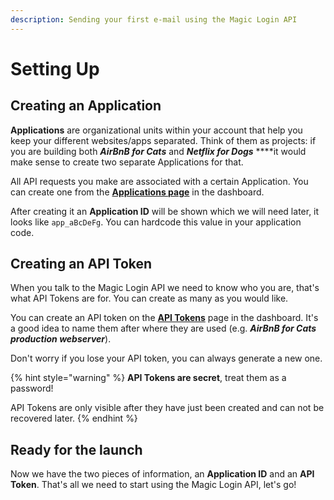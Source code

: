 ```yaml
---
description: Sending your first e-mail using the Magic Login API
---
```


# Setting Up

## Creating an Application

**Applications** are organizational units within your account that help you keep your different websites/apps separated. Think of them as projects: if you are building both _**AirBnB for Cats**_ and _**Netflix for Dogs**_ ****it would make sense to create two separate Applications for that.

All API requests you make are associated with a certain Application. You can create one from the [**Applications page**](https://magiclogin.net/dashboard/applications) in the dashboard.

After creating it an **Application ID** will be shown which we will need later, it looks like `app_aBcDeFg`. You can hardcode this value in your application code.

## Creating an API Token

When you talk to the Magic Login API we need to know who you are, that's what API Tokens are for. You can create as many as you would like.

You can create an API token on the [**API Tokens**](https://magiclogin.net/dashboard/apiTokens) page in the dashboard. It's a good idea to name them after where they are used \(e.g. _**AirBnB for Cats production webserver**_\).

Don't worry if you lose your API token, you can always generate a new one.

{% hint style="warning" %}
**API Tokens are secret**, treat them as a password! 

API Tokens are only visible after they have just been created and can not be recovered later.
{% endhint %}

## Ready for the launch

Now we have the two pieces of information, an **Application ID** and an **API Token**. That's all we need to start using the Magic Login API, let's go!

